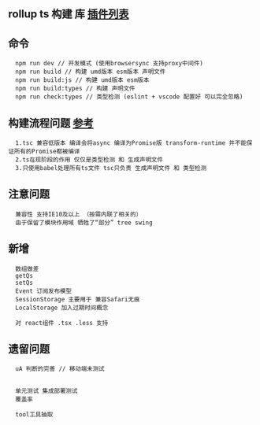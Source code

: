 ## rollup ts 构建 库 [插件列表](https://github.com/rollup/awesome)
## 命令
```
  npm run dev // 开发模式 (使用browsersync 支持proxy中间件)
  npm run build // 构建 umd版本 esm版本 声明文件
  npm run build:js // 构建 umd版本 esm版本
  npm run build:types // 构建 声明文件
  npm run check:types // 类型检测 (eslint + vscode 配置好 可以完全忽略)
```
## 构建流程问题 [参考](https://github.com/Microsoft/TypeScript-Babel-Starter#readme)
```
  1.tsc 兼容低版本 编译会将async 编译为Promise版 transform-runtime 并不能保证所有的Promise都被编译
  2.ts在现阶段的作用 仅仅是类型检测 和 生成声明文件
  3.只使用babel处理所有ts文件 tsc只负责 生成声明文件 和 类型检测
```
## 注意问题
```
  兼容性 支持IE10及以上 （按需内联了相关的）
  由于保留了模块作用域 牺牲了“部分” tree swing
```
## 新增
```
  数组做差
  getQs
  setQs
  Event 订阅发布模型
  SessionStorage 主要用于 兼容Safari无痕
  LocalStorage 加入过期时间概念

  对 react组件 .tsx .less 支持
```
## 遗留问题
```
  uA 判断的完善 // 移动端未测试
  

  单元测试 集成部署测试
  覆盖率

  tool工具抽取
```
